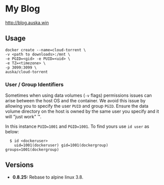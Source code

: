 # My Blog
http://blog.auska.win

## Usage

```
docker create --name=cloud-torrent \
-v <path to downloads>:/mnt \
-e PGID=<gid> -e PUID=<uid> \
-e TZ=<timezone> \
-p 3099:3099 \
auska/cloud-torrent
```

### User / Group Identifiers

Sometimes when using data volumes (`-v` flags) permissions issues can arise between the host OS and the container. We avoid this issue by allowing you to specify the user `PUID` and group `PGID`. Ensure the data volume directory on the host is owned by the same user you specify and it will "just work" ™.

In this instance `PUID=1001` and `PGID=1001`. To find yours use `id user` as below:

```
  $ id <dockeruser>
    uid=1001(dockeruser) gid=1001(dockergroup) groups=1001(dockergroup)
```

## Versions

+ **0.8.25:** Rebase to alpine linux 3.8.